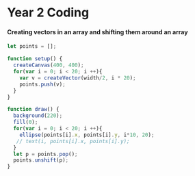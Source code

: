 # Year 2 Coding

#### Creating vectors in an array and shifting them around an array

```Javascript
let points = [];

function setup() {
  createCanvas(400, 400);
  for(var i = 0; i < 20; i ++){
    var v = createVector(width/2, i * 20);
    points.push(v);
  }
}

function draw() {
  background(220);
  fill(0);
  for(var i = 0; i < 20; i ++){  
    ellipse(points[i].x, points[i].y, i*10, 20);
   // text(i, points[i].x, points[i].y); 
  }
  let p = points.pop();
  points.unshift(p);
}
```